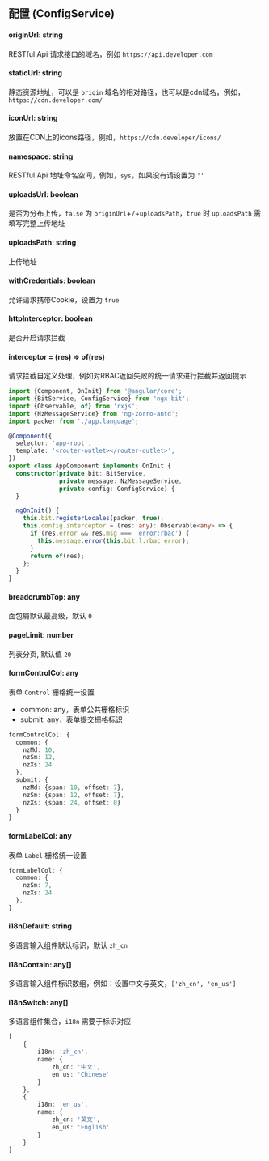 ## 配置 (ConfigService)

#### originUrl: string

RESTful Api 请求接口的域名，例如 `https://api.developer.com`

#### staticUrl: string

静态资源地址，可以是 `origin` 域名的相对路径，也可以是cdn域名，例如，`https://cdn.developer.com/`

#### iconUrl: string

放置在CDN上的icons路径，例如，`https://cdn.developer/icons/`

#### namespace: string

RESTful Api 地址命名空间，例如，`sys`，如果没有请设置为 `''`

#### uploadsUrl: boolean

是否为分布上传，`false` 为 `originUrl`+`/`+`uploadsPath`，`true` 时 `uploadsPath` 需填写完整上传地址

#### uploadsPath: string

上传地址

#### withCredentials: boolean

允许请求携带Cookie，设置为 `true`

#### httpInterceptor: boolean

是否开启请求拦截

#### interceptor = (res) => of(res)

请求拦截自定义处理，例如对RBAC返回失败的统一请求进行拦截并返回提示

```typescript
import {Component, OnInit} from '@angular/core';
import {BitService, ConfigService} from 'ngx-bit';
import {Observable, of} from 'rxjs';
import {NzMessageService} from 'ng-zorro-antd';
import packer from './app.language';

@Component({
  selector: 'app-root',
  template: '<router-outlet></router-outlet>',
})
export class AppComponent implements OnInit {
  constructor(private bit: BitService,
              private message: NzMessageService,
              private config: ConfigService) {
  }

  ngOnInit() {
    this.bit.registerLocales(packer, true);
    this.config.interceptor = (res: any): Observable<any> => {
      if (res.error && res.msg === 'error:rbac') {
        this.message.error(this.bit.l.rbac_error);
      }
      return of(res);
    };
  }
}
```

#### breadcrumbTop: any

面包屑默认最高级，默认 `0`

#### pageLimit: number

列表分页, 默认值 `20`

#### formControlCol: any

表单 `Control` 栅格统一设置

- common: any，表单公共栅格标识
- submit: any，表单提交栅格标识

```typescript
formControlCol: {
  common: {
    nzMd: 10,
    nzSm: 12,
    nzXs: 24
  },
  submit: {
    nzMd: {span: 10, offset: 7},
    nzSm: {span: 12, offset: 7},
    nzXs: {span: 24, offset: 0}
  }
}
```

#### formLabelCol: any

表单 `Label` 栅格统一设置

```typescript
formLabelCol: {
  common: {
    nzSm: 7,
    nzXs: 24
  },
}
```

#### i18nDefault: string

多语言输入组件默认标识，默认 `zh_cn`

#### i18nContain: any[]

多语言输入组件标识数组，例如：设置中文与英文，`['zh_cn', 'en_us']`

#### i18nSwitch: any[]

多语言组件集合，`i18n` 需要于标识对应

```typescript
[
    {
        i18n: 'zh_cn',
        name: {
            zh_cn: '中文',
            en_us: 'Chinese'
        }
    },
    {
        i18n: 'en_us',
        name: {
            zh_cn: '英文',
            en_us: 'English'
        }
    }
]
```

